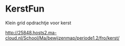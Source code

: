 # KerstFun
Klein grid opdrachtje voor kerst

http://25848.hosts2.ma-cloud.nl/School/Ma/bewijzenmap/periode1.2/fro/kerst/
